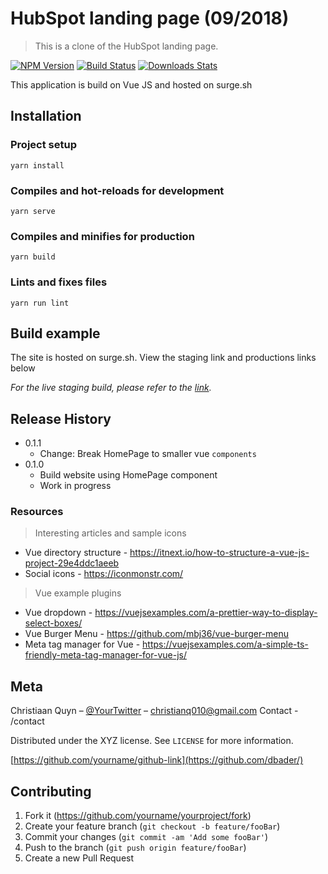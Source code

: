# HubSpot landing page (09/2018)

> This is a clone of the HubSpot landing page.

[![NPM Version][npm-image]][npm-url]
[![Build Status][travis-image]][travis-url]
[![Downloads Stats][npm-downloads]][npm-url]

This application is build on Vue JS and hosted on surge.sh

<!-- ![](header.png) -->

## Installation

### Project setup

```
yarn install
```

### Compiles and hot-reloads for development

```
yarn serve
```

### Compiles and minifies for production

```
yarn build
```

### Lints and fixes files

```
yarn run lint
```

## Build example

The site is hosted on surge.sh. View the staging link and productions links below

_For the live staging build, please refer to the [link][link]._

## Release History

- 0.1.1
  - Change: Break HomePage to smaller vue `components`
- 0.1.0
  - Build website using HomePage component
  - Work in progress

### Resources

> Interesting articles and sample icons

- Vue directory structure - https://itnext.io/how-to-structure-a-vue-js-project-29e4ddc1aeeb
- Social icons - https://iconmonstr.com/

> Vue example plugins

- Vue dropdown - https://vuejsexamples.com/a-prettier-way-to-display-select-boxes/
- Vue Burger Menu - https://github.com/mbj36/vue-burger-menu
- Meta tag manager for Vue - https://vuejsexamples.com/a-simple-ts-friendly-meta-tag-manager-for-vue-js/

## Meta

Christiaan Quyn – [@YourTwitter](https://twitter.com/ChristianQ010) – christianq010@gmail.com
Contact - /contact

Distributed under the XYZ license. See `LICENSE` for more information.

[https://github.com/yourname/github-link](https://github.com/dbader/)

## Contributing

1. Fork it (<https://github.com/yourname/yourproject/fork>)
2. Create your feature branch (`git checkout -b feature/fooBar`)
3. Commit your changes (`git commit -am 'Add some fooBar'`)
4. Push to the branch (`git push origin feature/fooBar`)
5. Create a new Pull Request

<!-- Markdown link & img dfn's -->

[npm-image]: https://img.shields.io/npm/v/datadog-metrics.svg?style=flat-square
[npm-url]: https://npmjs.org/package/datadog-metrics
[npm-downloads]: https://img.shields.io/npm/dm/datadog-metrics.svg?style=flat-square
[travis-image]: https://img.shields.io/travis/dbader/node-datadog-metrics/master.svg?style=flat-square
[travis-url]: https://travis-ci.org/dbader/node-datadog-metrics
[link]: https://tbrc-sample-hb.surge.sh/
